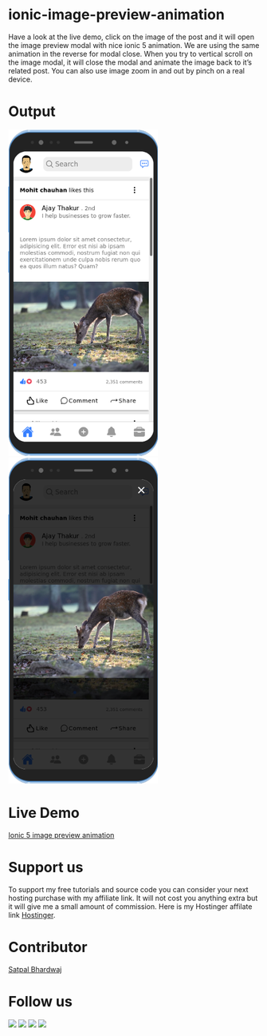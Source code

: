 # ionic-image-preview-animation
Have a look at the live demo, click on the image of the post and it will open the image preview modal with nice ionic 5 animation. We are using the same animation in the reverse for modal close.   When you try to vertical scroll on the image modal, it will close the modal and animate the image back to it’s related post.  You can also use image zoom in and out by pinch on a real device.

# Output
<img src="post-listing.png" width="300px"> <img src="image-preview.png" width="300px">

# Live Demo
[Ionic 5 image preview animation](https://sbsharma.com/ionic-5-image-preview-animation)

# Support us
To support my free tutorials and source code you can consider your next hosting purchase with my affiliate link. It will not cost you anything extra but it will give me a small amount of commission. Here is my Hostinger affilate link [Hostinger](https://www.hostg.xyz/SH6KQ).

# Contributor
[Satpal Bhardwaj](https://sbsharma.com/ionic/)

# Follow us
<a target="_blank" href="https://www.facebook.com/Sbsharma-2798360506847821"><img src="https://img.shields.io/badge/Facebook-1877F2?style=for-the-badge&logo=facebook&logoColor=white"></a>
<a target="_blank" href="https://twitter.com/Ss101Bhardwaj"><img src="https://img.shields.io/badge/Twitter-1DA1F2?style=for-the-badge&logo=twitter&logoColor=white"></a>
<a target="_blank" href="https://www.linkedin.com/in/satpal-bhardwaj-5a76b4134"><img src="https://img.shields.io/badge/LinkedIn-0077B5?style=for-the-badge&logo=linkedin&logoColor=white"></a>
<a target="_blank" href="https://codepen.io/sb_sharma"><img src="https://img.shields.io/badge/Codepen-000000?style=for-the-badge&logo=codepen&logoColor=white"></a>
